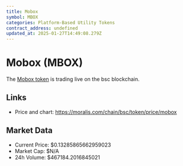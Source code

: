```yaml
---
title: Mobox
symbol: MBOX
categories: Platform-Based Utility Tokens
contract_address: undefined
updated_at: 2025-01-27T14:49:08.279Z
---
```


# Mobox (MBOX)
The [Mobox token](https://moralis.com/chain/bsc/token/price/mobox) is trading live on the bsc blockchain.

## Links
- Price and chart: https://moralis.com/chain/bsc/token/price/mobox

## Market Data
- Current Price: $0.13285865662959023
- Market Cap: $N/A
- 24h Volume: $467184.2016845021

